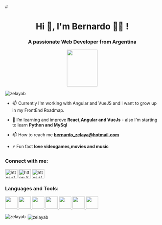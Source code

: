 <header>
  <link rel="stylesheet" href="https://cdn.jsdelivr.net/gh/devicons/devicon@v2.10.1/devicon.min.css">
</header> 



#<h1 align="center">Hi 👋, I'm Bernardo	🧔🏻 !</h1>

<h3 align="center">A passionate Web Developer from Argentina</h3>
<p align="center"><img src="https://user-images.githubusercontent.com/73174174/99049264-67ee3d80-2575-11eb-980a-9921498c94a0.png" width="100" height="120"></p>


<p align="left"> <img src="https://komarev.com/ghpvc/?username=zelayab&label=Profile%20views&color=0e75b6&style=flat" alt="zelayab" /></p>

- 📫 Currently I'm working with Angular and VueJS and I want to grow up in my FrontEnd Roadmap. 
- 🌱 I’m learning and improve **React,Angular and VueJs** - also I'm starting to learn **Python and MySql**

- 📫 How to reach me **bernardo_zelaya@hotmail.com**

- ⚡ Fun fact **love videogames,movies and music**

<h3 align="left">Connect with me:</h3>
<p align="left">
<a href="https://linkedin.com/in//bernardo-zelaya-025960b4/" target="blank"><img align="center" src="https://cdn.jsdelivr.net/npm/simple-icons@3.0.1/icons/linkedin.svg" alt="https://www.linkedin.com/in/bernardo-zelaya-025960b4" height="30" width="40" /></a>
<a href="https://www.facebook.com/bernardozelaya/" target="blank"><img align="center" src="https://cdn.jsdelivr.net/npm/simple-icons@3.0.1/icons/facebook.svg" alt="https://www.facebook.com/bernardozelaya/" height="30" width="40" /></a>
<a href="https://www.instagram.com/berzelaya" target="blank"><img align="center" src="https://cdn.jsdelivr.net/npm/simple-icons@3.0.1/icons/instagram.svg" alt="https://www.instagram.com/berzelaya" height="30" width="40" /></a>
</p>

<h3 align="left">
  Languages and Tools:
</h3>

<p align="left">
    
  <a href="https://www.figma.com/" target="_blank"> 
  <img src="https://www.vectorlogo.zone/logos/figma/figma-icon.svg" alt="" width="40" height="40"/> 
  </a>
  
  <a href="https://www.w3.org/html/" target="_blank"> 
  <img src="https://upload.wikimedia.org/wikipedia/commons/thumb/6/61/HTML5_logo_and_wordmark.svg/512px-HTML5_logo_and_wordmark.svg.png" alt="" width="40" height="40"/>
  </a> 

  <a href="https://developer.mozilla.org/en-US/docs/Web/JavaScript" target="_blank"> 
  <img src="https://upload.wikimedia.org/wikipedia/commons/thumb/9/99/Unofficial_JavaScript_logo_2.svg/480px-Unofficial_JavaScript_logo_2.svg.png" alt="" width="40" height="40"/> 
  </a> 
  
  <a href="https://nodejs.org" target="_blank"> 
    <img src="https://seeklogo.com/images/N/nodejs-logo-FBE122E377-seeklogo.com.png" alt="" width="40" height="40"/> 
  </a>
  
  <a href="https://www.photoshop.com/en" target="_blank"> 
      <img src="https://upload.wikimedia.org/wikipedia/commons/thumb/a/af/Adobe_Photoshop_CC_icon.svg/1051px-Adobe_Photoshop_CC_icon.svg.png" alt="" width="40"                height="40"/> 
  </a> 
  
  <a href="https://reactjs.org/" target="_blank">
    <img src="https://cdn.worldvectorlogo.com/logos/react-1.svg" alt="" width="40" height="40"/> 
  </a> 
   <a href="https://angular.io" target="_blank">
    <img src="https://upload.wikimedia.org/wikipedia/commons/thumb/c/cf/Angular_full_color_logo.svg/1200px-Angular_full_color_logo.svg.png" alt="" width="40" height="40"/> 
  </a> 
  </p>

<p><img align="left" src="https://github-readme-stats.vercel.app/api/top-langs?username=zelayab&show_icons=true&locale=en&layout=compact" alt="zelayab" /></p>

<p>&nbsp;<img align="center" src="https://github-readme-stats.vercel.app/api?username=zelayab&show_icons=true&locale=en" alt="zelayab" /></p>
